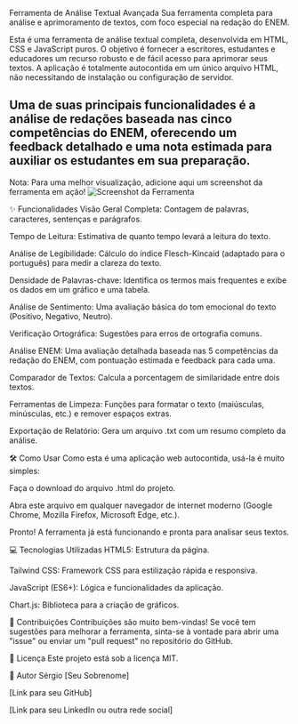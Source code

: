 Ferramenta de Análise Textual Avançada
Sua ferramenta completa para análise e aprimoramento de textos, com foco especial na redação do ENEM.

Esta é uma ferramenta de análise textual completa, desenvolvida em HTML, CSS e JavaScript puros. O objetivo é fornecer a escritores, estudantes e educadores um recurso robusto e de fácil acesso para aprimorar seus textos. A aplicação é totalmente autocontida em um único arquivo HTML, não necessitando de instalação ou configuração de servidor.

Uma de suas principais funcionalidades é a análise de redações baseada nas cinco competências do ENEM, oferecendo um feedback detalhado e uma nota estimada para auxiliar os estudantes em sua preparação.
--------------------------------------------------------------------------------------------------------------------------------------------------
Nota: Para uma melhor visualização, adicione aqui um screenshot da ferramenta em ação!
![Screenshot da Ferramenta](caminho/para/sua/imagem.png)

✨ Funcionalidades
Visão Geral Completa: Contagem de palavras, caracteres, sentenças e parágrafos.

Tempo de Leitura: Estimativa de quanto tempo levará a leitura do texto.

Análise de Legibilidade: Cálculo do índice Flesch-Kincaid (adaptado para o português) para medir a clareza do texto.

Densidade de Palavras-chave: Identifica os termos mais frequentes e exibe os dados em um gráfico e uma tabela.

Análise de Sentimento: Uma avaliação básica do tom emocional do texto (Positivo, Negativo, Neutro).

Verificação Ortográfica: Sugestões para erros de ortografia comuns.

Análise ENEM: Uma avaliação detalhada baseada nas 5 competências da redação do ENEM, com pontuação estimada e feedback para cada uma.

Comparador de Textos: Calcula a porcentagem de similaridade entre dois textos.

Ferramentas de Limpeza: Funções para formatar o texto (maiúsculas, minúsculas, etc.) e remover espaços extras.

Exportação de Relatório: Gera um arquivo .txt com um resumo completo da análise.

🛠️ Como Usar
Como esta é uma aplicação web autocontida, usá-la é muito simples:

Faça o download do arquivo .html do projeto.

Abra este arquivo em qualquer navegador de internet moderno (Google Chrome, Mozilla Firefox, Microsoft Edge, etc.).

Pronto! A ferramenta já está funcionando e pronta para analisar seus textos.

💻 Tecnologias Utilizadas
HTML5: Estrutura da página.

Tailwind CSS: Framework CSS para estilização rápida e responsiva.

JavaScript (ES6+): Lógica e funcionalidades da aplicação.

Chart.js: Biblioteca para a criação de gráficos.

🤝 Contribuições
Contribuições são muito bem-vindas! Se você tem sugestões para melhorar a ferramenta, sinta-se à vontade para abrir uma "issue" ou enviar um "pull request" no repositório do GitHub.

📄 Licença
Este projeto está sob a licença MIT.

👤 Autor
Sérgio [Seu Sobrenome]

[Link para seu GitHub]

[Link para seu LinkedIn ou outra rede social]
